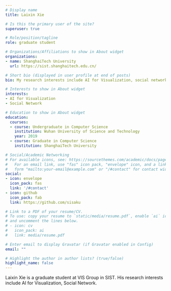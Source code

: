 ```yaml
---
# Display name
title: Laixin Xie

# Is this the primary user of the site?
superuser: true

# Role/position/tagline
role: graduate student

# Organizations/Affiliations to show in About widget
organizations:
- name: ShanghaiTech University
  url: https://sist.shanghaitech.edu.cn/

# Short bio (displayed in user profile at end of posts)
bio: My research interests include AI for Visualization, social network.

# Interests to show in About widget
interests:
- AI for Visualization
- Social Network

# Education to show in About widget
education:
  courses:
  - course: Undergraduate in Computer Science
    institution: Wuhan University of Science and Technology
    year: 2019
  - course: Graduate in Computer Science
    institution: ShanghaiTech University

# Social/Academic Networking
# For available icons, see: https://sourcethemes.com/academic/docs/page-builder/#icons
#   For an email link, use "fas" icon pack, "envelope" icon, and a link in the
#   form "mailto:your-email@example.com" or "/#contact" for contact widget.
social:
- icon: envelope
  icon_pack: fas
  link: '/#contact'
- icon: github
  icon_pack: fab
  link: https://github.com/sisaku

# Link to a PDF of your resume/CV.
# To use: copy your resume to `static/media/resume.pdf`, enable `ai` icons in `params.toml`, 
# and uncomment the lines below.
# - icon: cv
#   icon_pack: ai
#   link: media/resume.pdf

# Enter email to display Gravatar (if Gravatar enabled in Config)
email: ""

# Highlight the author in author lists? (true/false)
highlight_name: false
---
```


Laixin Xie is a graduate student at VIS Group in SIST. His research interests include AI for Visualization, Social Network. 
